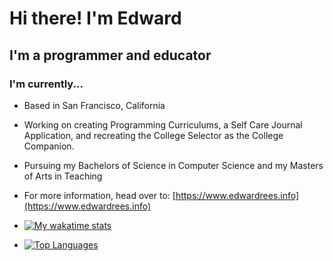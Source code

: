 # Hi there! I'm Edward

## I'm a programmer and educator

### I'm currently...

- Based in San Francisco, California

- Working on creating Programming Curriculums, a Self Care Journal Application, and recreating the College Selector as the College Companion.

- Pursuing my Bachelors of Science in Computer Science and my Masters of Arts in Teaching

- For more information, head over to: [https://www.edwardrees.info](https://www.edwardrees.info)

- [![My wakatime stats](https://github-readme-stats.vercel.app/api/wakatime?layout=compact&theme=ayu-mirage&username=EdwardR16)](#)

- [![Top Languages](https://github-readme-stats.vercel.app/api/top-langs/?username=EdwardRees&theme=ayu-mirage&layout=compact&langs_count=10)](#)
